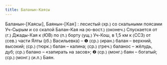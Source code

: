 ```yaml
---
title: Баланын-Каясы
---
```


Баланын-⟦Каясы⟧, Баянын-⟦Кая⟧
: лесистый ⦅хр.⦆ со скальными поясами Уч-Сырым и со скалой Балан-Кая на ⦅ю-вост.⦆ ⦅оконеч.⦆ Спускается от ⦅г.⦆ Джады-Кая к ⦅ЮВ⦆ по ⦅п.⦆ борту ⦅ущ.⦆ Уч-Кош, в 1,5 км к ⦅ССЗ⦆ от ⦅сев.⦆ части Ялты (⦅б.⦆ Васильевка) – ❶ ⦅ср.⦆ ⦅иран.⦆ балан – верхний, высокий; ⦅ср.⦆ ⦅тюрк.⦆ балан – калина; ⦅ср.⦆ ⦅греч.⦆ баланос – жёлудь, дуб; ⦅ср.⦆ балано – «запирать на засов»; ❷ ⦅ср.⦆ ⦅монг.⦆ баян – богатый; ⦅ср.⦆ ⦅монг.⦆ ⦅и.л.⦆ Баян.
